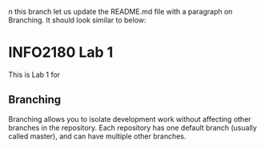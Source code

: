 
n this branch let us update the README.md file  with a paragraph on Branching. It 
should look similar to below: 
 
# INFO2180 Lab 1 
 
This is Lab 1 for <Your Name> 
 
## Branching 
 
Branching allows you to isolate development work without 
affecting other branches in the repository. Each repository 
has one default branch (usually called master), and can have multiple other branches.
